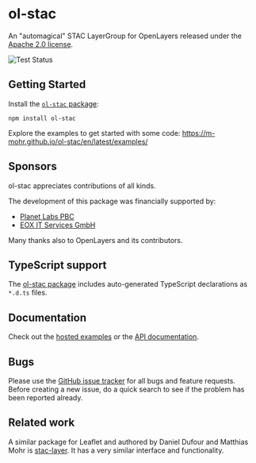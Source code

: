 # ol-stac

An "automagical" STAC LayerGroup for OpenLayers released under the [Apache 2.0 license](LICENSE.md).

![Test Status](https://github.com/m-mohr/ol-stac/workflows/Test/badge.svg)

## Getting Started

Install the [`ol-stac` package](https://www.npmjs.com/package/ol-stac):

```
npm install ol-stac
```

Explore the examples to get started with some code:
<https://m-mohr.github.io/ol-stac/en/latest/examples/>


## Sponsors

ol-stac appreciates contributions of all kinds.

The development of this package was financially supported by:
- [Planet Labs PBC](https://planet.com)
- [EOX IT Services GmbH](https://eox.at)

Many thanks also to OpenLayers and its contributors.

## TypeScript support

The [ol-stac package](https://npmjs.com/package/ol-stac) includes auto-generated TypeScript declarations as `*.d.ts` files.

## Documentation

Check out the [hosted examples](https://m-mohr.github.io/ol-stac/en/latest/examples/) or the [API documentation](https://m-mohr.github.io/ol-stac/en/latest/apidoc/).

## Bugs

Please use the [GitHub issue tracker](https://github.com/m-mohr/ol-stac/issues) for all bugs and feature requests. Before creating a new issue, do a quick search to see if the problem has been reported already.

## Related work

A similar package for Leaflet and authored by Daniel Dufour and Matthias Mohr is
[stac-layer](https://github.com/stac-utils/stac-layer).
It has a very similar interface and functionality.
